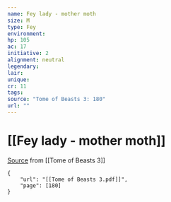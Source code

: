 ```yaml
---
name: Fey lady - mother moth
size: M
type: Fey
environment: 
hp: 105
ac: 17
initiative: 2
alignment: neutral
legendary: 
lair: 
unique: 
cr: 11
tags: 
source: "Tome of Beasts 3: 180"
url: ""
---
```

# [[Fey lady - mother moth]]

[Source](zotero://open-pdf/library/items/BLGR9HVR?page=180) from [[Tome of Beasts 3]]

```pdf
{
	"url": "[[Tome of Beasts 3.pdf]]",
	"page": [180]
}
```

